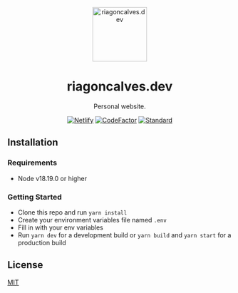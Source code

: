 <p align="center">
  <a href="https://riagoncalves.dev/">
    <img width="122" alt="riagoncalves.dev" src="public/images/favicon.ico">
  </a>
</p>

<h1 align="center">riagoncalves.dev</h1>
<p align="center">
  Personal website.
</p>

<p align="center">
  <a href="https://riagoncalves.dev/"><img alt="Netlify" src="https://api.netlify.com/api/v1/badges/1da2c2d6-bcab-401b-b3d5-2a67997676dd/deploy-status"></a>
  <a href="https://www.codefactor.io/repository/github/riagoncalves/riagoncalves.dev"><img src="https://www.codefactor.io/repository/github/riagoncalves/riagoncalves.dev/badge" alt="CodeFactor" /></a>
  <a href="https://standardjs.com"><img src="https://img.shields.io/badge/code_style-standard-brightgreen.svg" alt="Standard" /></a>
</p>

## Installation

### Requirements

-   Node v18.19.0 or higher

### Getting Started

-   Clone this repo and run `yarn install`
-   Create your environment variables file named `.env`
-   Fill in with your env variables
-   Run `yarn dev` for a development build or `yarn build` and `yarn start` for a production build

## License

[MIT](LICENSE)
